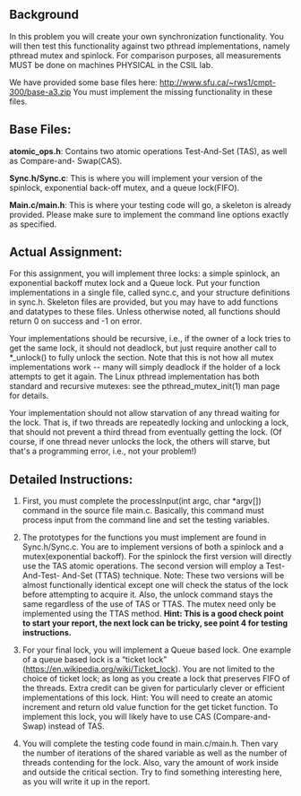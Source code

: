 ## Background
In this problem you will create your own synchronization functionality. You will then test this functionality against two pthread implementations, namely pthread mutex and spinlock. For comparison purposes, all measurements MUST be done on machines PHYSICAL in the CSIL lab.

We have provided some base files here: http://www.sfu.ca/~rws1/cmpt-300/base-a3.zip You must implement the missing functionality in these files.

## Base Files:

**atomic_ops.h**: Contains two atomic operations Test-And-Set (TAS), as well as Compare-and-
Swap(CAS).

**Sync.h/Sync.c**: This is where you will implement your version of the spinlock, exponential back-off mutex, and a queue lock(FIFO).

**Main.c/main.h**: This is where your testing code will go, a skeleton is already provided. Please make sure to implement the command line options exactly as specified.

## Actual Assignment:

For this assignment, you will implement three locks: a simple spinlock, an exponential backoff mutex lock and a Queue lock. Put your function implementations in a single file, called sync.c, and your structure definitions in sync.h. Skeleton files are provided, but you may have to add functions and datatypes to these files. Unless otherwise noted, all functions should return 0 on success and -1 on error.

Your implementations should be recursive, i.e., if the owner of a lock tries to get the same lock, it should not deadlock, but just require another call to *_unlock() to fully unlock the section. Note that this is not how all mutex implementations work -- many will simply deadlock if the holder of a lock attempts to get it again. The Linux pthread implementation has both standard and recursive mutexes: see the pthread_mutex_init(1) man page for details.

Your implementation should not allow starvation of any thread waiting for the lock. That is, if two threads are repeatedly locking and unlocking a lock, that should not prevent a third thread from eventually getting the lock. (Of course, if one thread never unlocks the lock, the others will starve, but that's a programming error, i.e., not your problem!)

## Detailed Instructions:
1. First, you must complete the processInput(int argc, char *argv[]) command in the source file main.c. Basically, this command must process input from the command line and set the testing variables.
2. The prototypes for the functions you must implement are found in Sync.h/Sync.c. You are to implement versions of both a spinlock and a mutex(exponential backoff). For the spinlock the first version will directly use the TAS atomic operations. The second version will employ a Test-And-Test- And-Set (TTAS) technique. Note: These two versions will be almost functionally identical except one will check the status of the lock before attempting to acquire it. Also, the unlock command stays the same regardless of the use of TAS or TTAS. The mutex need only be implemented using the TTAS method. **Hint: This is a good check point to start your report, the next lock can be tricky, see point 4 for testing instructions.**

3. For your final lock, you will implement a Queue based lock. One example of a queue based lock is a “ticket lock” (https://en.wikipedia.org/wiki/Ticket_lock). You are not limited to the choice of ticket lock; as long as you create a lock that preserves FIFO of the threads. Extra credit can be given for particularly clever or efficient implementations of this lock. Hint: You will need to create an atomic increment and return old value function for the get ticket function. To implement this lock, you will likely have to use CAS (Compare-and-Swap) instead of TAS.

4. You will complete the testing code found in main.c/main.h. Then vary the number of iterations of the shared variable as well as the number of threads contending for the lock. Also, vary the amount of work inside and outside the critical section. Try to find something interesting here, as you will write it up in the report.
